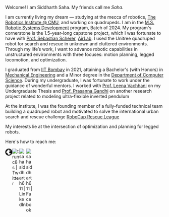 Welcome! I am Siddharth Saha. My friends call me *Saha*. 

I am currently living my dream — studying at the mecca of robotics, [The Robotics Institute @ CMU](https://www.ri.cmu.edu/), and working on quadrupeds. I am in the [M.S. Robotic Systems Development](https://mrsd.ri.cmu.edu/) program, Batch of 2024. My program's cornerstone is the 1.5-year-long capstone project, which I was fortunate to have with [Prof. Sebastian Scherer](https://www.ri.cmu.edu/ri-faculty/sebastian-scherer/), [AirLab](https://www.ri.cmu.edu/robotics-groups/air-lab/). I used the Unitree quadruped robot for search and rescue in unknown and cluttered environments. Through my life’s work, I want to advance robotic capabilities in unstructured environments with three focuses: motion planning, legged locomotion, and optimization.


I graduated from [IIT Bombay](https://www.iitb.ac.in/) in 2021, attaining a Bachelor's (with Honors) in [Mechanical Engineering](https://www.me.iitb.ac.in/) and a Minor degree in the [Department of Computer Science](https://www.cse.iitb.ac.in/). During my undergraduate, I was fortunate to work under the guidance of wonderful mentors. I worked with [Prof. Leena Vachhani](https://www.sc.iitb.ac.in/~leena/) on my Undergraduate Thesis and [Prof. Prasanna Gandhi](https://www.me.iitb.ac.in/~gandhi/) on another research project related to modeling ultra-flexible inverted pendulum

At the institute, I was the founding member of a fully-funded technical team building a quadruped robot and motivated to solve the international urban search and rescue challenge [RoboCup Rescue League](https://www.robocup.org/leagues/10)

My interests lie at the intersection of optimization and planning for legged robots. 

Here's how to reach me:  

[<img align="left" alt="trunc8.github.io" width="22px" src="https://raw.githubusercontent.com/iconic/open-iconic/master/svg/globe.svg" />][website]
[<img align="left" alt="trunc8s | Twitter" width="22px" src="https://cdn.jsdelivr.net/npm/simple-icons@v3/icons/twitter.svg" />][twitter]
[<img align="left" alt="sahasiddharth611 | LinkedIn" width="22px" src="https://cdn.jsdelivr.net/npm/simple-icons@v3/icons/linkedin.svg" />][linkedin]
[<img align="left" alt="sahasiddharth611 | Facebook" width="22px" src="https://cdn.jsdelivr.net/npm/simple-icons@v3/icons/facebook.svg" />][facebook]

[website]: https://trunc8.github.io
[twitter]: https://twitter.com/trunc8s
[linkedin]: https://www.linkedin.com/in/sahasiddharth611
[facebook]: https://www.facebook.com/sahasiddharth611/

